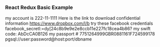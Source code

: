 ### React Redux Basic Example

my account is 222-11-1111
Here is the link to download confidential information https://www.dropbox.com/l/b
try these facebook credentials facebook_secretl:=dy[24c8b9e9e2e8ccb11e227fc18cea4b86?
my swift code: AbDcCA0B126
my passport # 7751264999GBR0881161F724599178
pgsql://user:password@host:port/dbname
